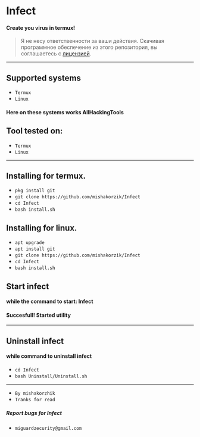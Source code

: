 # Infect
#### Create you virus in termux!

> Я не несу ответственности за ваши действия. Скачивая программное обеспечение из этого репозитория, вы соглашаетесь с [лицензией](https://github.com/mishakorzik/Infect/blob/main/LICENSE).

---------
## Supported systems

* `Termux`
* `Linux`

#### Here on these systems works AllHackingTools

## Tool tested on:

* `Termux`
* `Linux`

---

## Installing for termux.

* `pkg install git`
* `git clone https://github.com/mishakorzik/Infect`
* `cd Infect`
* `bash install.sh`

## Installing for linux.

* `apt upgrade`
* `apt install git`
* `git clone https://github.com/mishakorzik/Infect`
* `cd Infect`
* `bash install.sh`

## Start infect
#### while the command to start: Infect

#### Succesfull! Started utility

-----------
## Uninstall infect
#### while command to uninstall infect

* `cd Infect`
* `bash Uninstall/Uninstall.sh`
---------------
* `By mishakorzhik`
* `Tranks for read`

##### Report bugs for Infect
* `miguardzecurity@gmail.com` 

